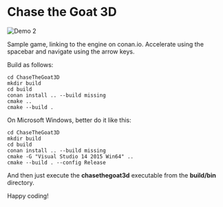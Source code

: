 Chase the Goat 3D
=================

![Demo 2](https://cloud.githubusercontent.com/assets/875167/18656844/0dc828a0-7ef5-11e6-884b-706369d682f6.gif)

Sample game, linking to the engine on conan.io. Accelerate using the spacebar and navigate using the arrow keys.

Build as follows:

	cd ChaseTheGoat3D
	mkdir build
	cd build
	conan install .. --build missing
	cmake ..
	cmake --build .

On Microsoft Windows, better do it like this:

	cd ChaseTheGoat3D
	mkdir build
	cd build
	conan install .. --build missing
	cmake -G "Visual Studio 14 2015 Win64" ..
	cmake --build . --config Release

And then just execute the **chasethegoat3d** executable from the **build/bin** directory.

Happy coding!
